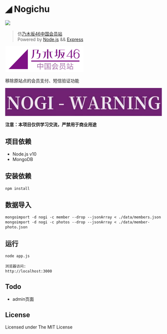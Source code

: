 # ◢ Nogichu 
[![](https://img.shields.io/badge/nogizaka-suki-77348b)](https://www.nogizaka46.com)
>仿[乃木坂46中国会员站](https://www.nogizaka46-cn.com)   
>Powered by [Node.js](https://nodejs.org) && [Express](https://expressjs.com)

![avatar](./public/images/logo.png)

移除原站点的会员支付、短信验证功能  

![warning](./docs/nogi-warning.png)

**注意：本项目仅供学习交流，严禁用于商业用途**

## 项目依赖
* Node.js v10
* MongoDB

## 安装依赖
```shell script
npm install
```

## 数据导入
```shell script
mongoimport -d nogi -c member --drop --jsonArray < ./data/members.json
mongoimport -d nogi -c photos --drop --jsonArray < ./data/member-photo.json
```

## 运行
```shell script
node app.js

浏览器访问:
http://localhost:3000
```

## Todo
* admin页面

## License
Licensed under The MIT License